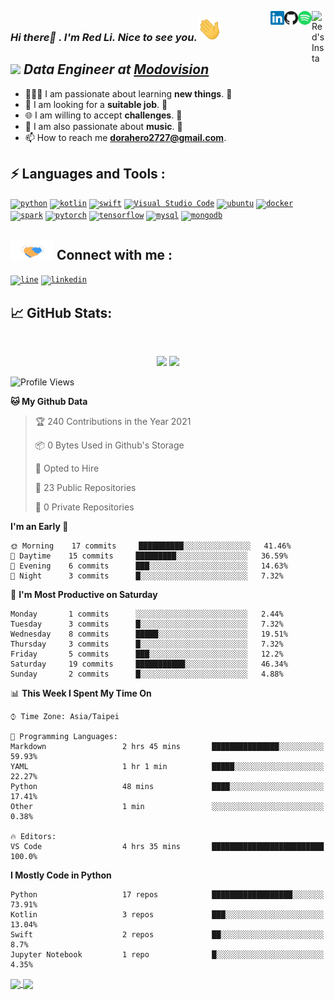 <a href="https://www.instagram.com/dorahero2727" target="_blank" rel="nofollow"><img align="right" alt="Red's Insta" width="22px" src="https://www.vectorlogo.zone/logos/instagram/instagram-icon.svg" /></a><a href="https://open.spotify.com/user/11121254916?si=aQSpI0pTRWGakDtcj2bE4w" target="_blank" rel="nofollow"><img align="right" alt="Red's Spotify" width="22px" src="https://raw.githubusercontent.com/dorahero/dorahero/main/Assets/spotify.svg" /><a href="https://github.com/dorahero" target="_blank" rel="nofollow"><img align="right" alt="Red's github" width="22px" src="https://raw.githubusercontent.com/dorahero/dorahero/main/Assets/github.svg" /></a><a href="https://www.linkedin.com/in/ben-lee-7044a51b3" target="_blank" rel="nofollow"><img align="right" alt="Red's Linkdein" width="22px" src="https://raw.githubusercontent.com/dorahero/dorahero/main/Assets/linkedin.svg" /></a>

### <em>Hi there👋 . I'm Red Li. Nice to see you.<img src="https://raw.githubusercontent.com/dorahero/dorahero/main/Assets/hi.gif" width="40px"/></em>

## <em><img src="https://media.giphy.com/media/WUlplcMpOCEmTGBtBW/giphy.gif" width="30">     Data Engineer at <a href="https://www.facebook.com/pg/Modovisionfans/posts/">Modovision</a></em>
- 👨🏽‍💻 I am passionate about learning **new things**. 😬 
- 🤝 I am looking for a **suitable job**. 👋
- 🌐 I am willing to accept **challenges**. 🗿 
- 👋 I am also passionate about **music**. 🎵
- 📫 How to reach me **dorahero2727@gmail.com**.
 
## ⚡ Languages and Tools :
<code>[<img alt="python" width="45px" src="https://www.vectorlogo.zone/logos/python/python-vertical.svg" />][github]</code>
<code>[<img alt="kotlin" width="45px" src="https://www.vectorlogo.zone/logos/kotlinlang/kotlinlang-icon.svg" />][github]</code>
<code>[<img alt="swift" width="45px" src="https://www.vectorlogo.zone/logos/swift/swift-icon.svg" />][github]</code>
<code>[<img alt="Visual Studio Code" width="45px" src="https://www.vectorlogo.zone/logos/visualstudio_code/visualstudio_code-icon.svg" />][github]</code>
<code>[<img alt="ubuntu" width="45px" src="https://www.vectorlogo.zone/logos/ubuntu/ubuntu-icon.svg" />][github]</code>
<code>[<img alt="docker" width="45px" src="https://www.vectorlogo.zone/logos/docker/docker-official.svg" />][github]</code>
<code>[<img alt="spark" width="45px" src="https://www.vectorlogo.zone/logos/apache_spark/apache_spark-icon.svg" />][github]</code>
<code>[<img alt="pytorch" width="45px" src="https://www.vectorlogo.zone/logos/pytorch/pytorch-icon.svg" />][github]</code>
<code>[<img alt="tensorflow" width="45px" src="https://www.vectorlogo.zone/logos/tensorflow/tensorflow-icon.svg" />][github]</code>
<code>[<img alt="mysql" width="45px" src="https://www.vectorlogo.zone/logos/mysql/mysql-icon.svg" />][github]</code>
<code>[<img alt="mongodb" width="45px" src="https://www.vectorlogo.zone/logos/mongodb/mongodb-icon.svg" />][github]</code>


## <img src="https://raw.githubusercontent.com/Dorahero/Dorahero/main/Assets/handshake.gif" height="32px"> Connect with me : 
<code>[<img alt="line" width="45px" src="https://www.vectorlogo.zone/logos/line/line-tile.svg" />][line]</code>
<code>[<img alt="linkedin" width="45px" src="https://www.vectorlogo.zone/logos/linkedin/linkedin-icon.svg" />][linkedin]</code>

## &#x1f4c8; GitHub Stats: 
<br>
<p align = "center">
  <img src = "https://github-readme-stats.vercel.app/api/top-langs/?username=dorahero&hide=css,java,html&theme=tokyonight">
  <img src = "https://github-readme-stats.vercel.app/api?username=dorahero&show_icons=true&theme=tokyonight&line_height=27">
</p>

  
<!--START_SECTION:waka-->
![Profile Views](http://img.shields.io/badge/Profile%20Views-436-blue)

**🐱 My Github Data** 

> 🏆 240 Contributions in the Year 2021
 > 
> 📦 0 Bytes Used in Github's Storage 
 > 
> 💼 Opted to Hire
 > 
> 📜 23 Public Repositories 
 > 
> 🔑 0 Private Repositories  
 > 
**I'm an Early 🐤** 

```text
🌞 Morning    17 commits     ██████████░░░░░░░░░░░░░░░   41.46% 
🌆 Daytime    15 commits     █████████░░░░░░░░░░░░░░░░   36.59% 
🌃 Evening    6 commits      ███░░░░░░░░░░░░░░░░░░░░░░   14.63% 
🌙 Night      3 commits      █░░░░░░░░░░░░░░░░░░░░░░░░   7.32%

```
📅 **I'm Most Productive on Saturday** 

```text
Monday       1 commits      ░░░░░░░░░░░░░░░░░░░░░░░░░   2.44% 
Tuesday      3 commits      █░░░░░░░░░░░░░░░░░░░░░░░░   7.32% 
Wednesday    8 commits      █████░░░░░░░░░░░░░░░░░░░░   19.51% 
Thursday     3 commits      █░░░░░░░░░░░░░░░░░░░░░░░░   7.32% 
Friday       5 commits      ███░░░░░░░░░░░░░░░░░░░░░░   12.2% 
Saturday     19 commits     ███████████░░░░░░░░░░░░░░   46.34% 
Sunday       2 commits      █░░░░░░░░░░░░░░░░░░░░░░░░   4.88%

```


📊 **This Week I Spent My Time On** 

```text
⌚︎ Time Zone: Asia/Taipei

💬 Programming Languages: 
Markdown                 2 hrs 45 mins       ███████████████░░░░░░░░░░   59.93% 
YAML                     1 hr 1 min          █████░░░░░░░░░░░░░░░░░░░░   22.27% 
Python                   48 mins             ████░░░░░░░░░░░░░░░░░░░░░   17.41% 
Other                    1 min               ░░░░░░░░░░░░░░░░░░░░░░░░░   0.38%

🔥 Editors: 
VS Code                  4 hrs 35 mins       █████████████████████████   100.0%

```

**I Mostly Code in Python** 

```text
Python                   17 repos            ██████████████████░░░░░░░   73.91% 
Kotlin                   3 repos             ███░░░░░░░░░░░░░░░░░░░░░░   13.04% 
Swift                    2 repos             ██░░░░░░░░░░░░░░░░░░░░░░░   8.7% 
Jupyter Notebook         1 repo              █░░░░░░░░░░░░░░░░░░░░░░░░   4.35%

```



<!--END_SECTION:waka-->

<a href="https://github.com/dorahero/cvat_yolov5_automatic_annotation">
  <img align="center" src="https://github-readme-stats.vercel.app/api/pin/?username=dorahero&repo=cvat_yolov5_automatic_annotation&title_color=ffffff&text_color=c9cacc&icon_color=2bbc8a&bg_color=1d1f21" />
</a>


<a href="https://github.com/dorahero/leetcode-practice">
  <img align="center" src="https://github-readme-stats.vercel.app/api/pin/?username=dorahero&repo=leetcode-practice&title_color=ffffff&text_color=c9cacc&icon_color=2bbc8a&bg_color=1d1f21" />
</a>    
  


[linkedin]: https://www.linkedin.com/in/ben-lee-7044a51b3
[line]: https://line.me/ti/p/0wMkSXPM8s
[instagram]: https://www.instagram.com/dorahero2727
[spotify]: https://open.spotify.com/user/11121254916?si=aQSpI0pTRWGakDtcj2bE4w
[github]: https://github.com/dorahero